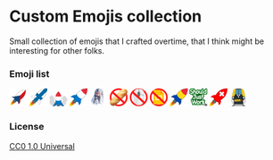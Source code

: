 # Custom Emojis collection

Small collection of emojis that I crafted overtime, that I think might be interesting for other folks.

### Emoji list

<img src=czech-rocket.png width=32 height=32 alt=czech-rocket.png title=czech-rocket />
<img src=finish-rocket.png width=32 height=32 alt=finish-rocket.png title=finish-rocket />
<img src=french-rocket-landed.png width=32 height=32 alt=french-rocket-landed.png title=french-rocket-landed />
<img src=french-rocket.png width=32 height=32 alt=french-rocket.png title=french-rocket />
<img src=frozen-face.png width=32 height=32 alt=frozen-face.png title=frozen-face />
<img src=no-baguette.png width=32 height=32 alt=no-baguette.png title=no-baguette />
<img src=no-mouse.png width=32 height=32 alt=no-mouse.png title=no-mouse />
<img src=no-slides.png width=32 height=32 alt=no-slides.png title=no-slides />
<img src=romanian-rocket.png width=32 height=32 alt=romanian-rocket.png title=romanian-rocket />
<img src=should-just-work.png width=32 height=32 alt=should-just-work.png title=should-just-work />
<img src=swiss-rocket.png width=32 height=32 alt=swiss-rocket.png title=swiss-rocket />
<img src=via-train.png width=32 height=32 alt=via-train.png title=via-train />

### License

[CC0 1.0 Universal](LICENSE)
